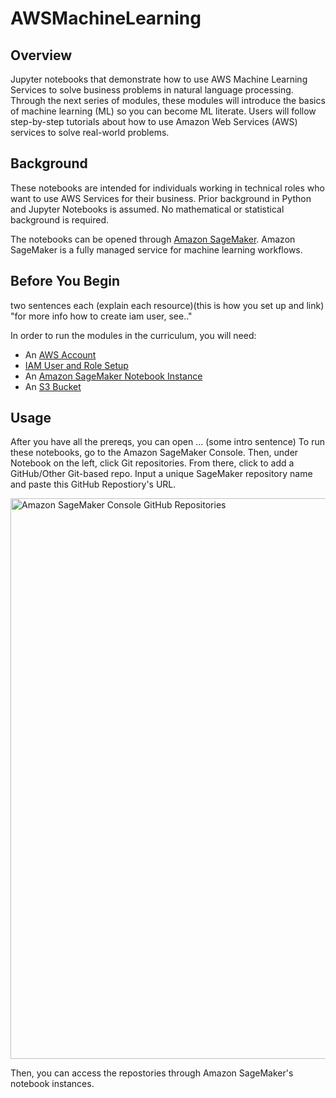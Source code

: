 # AWSMachineLearning

## Overview

Jupyter notebooks that demonstrate how to use AWS Machine Learning Services to solve business problems in natural language processing. Through the next series of modules, these modules will introduce the basics of machine learning (ML) so you can become ML literate. Users will follow step-by-step tutorials about how to use Amazon Web Services (AWS) services to solve real-world problems. 


## Background 

These notebooks are intended for individuals working in technical roles who want to use AWS Services for their business. Prior background in Python and Jupyter Notebooks is assumed. No mathematical or statistical background is required. 

The notebooks can be opened through [Amazon SageMaker](https://aws.amazon.com/sagemaker/). Amazon SageMaker is a fully managed service for machine learning workflows. 
## Before You Begin 
two sentences each 
(explain each resource)(this is how you set up and link)
"for more info how to create iam user, see.."

In order to run the modules in the curriculum, you will need:
* An [AWS Account](https://docs.aws.amazon.com/sagemaker/latest/dg/whatis.html)
* [IAM User and Role Setup](https://docs.aws.amazon.com/sagemaker/latest/dg/security-iam.html)
* An [Amazon SageMaker Notebook Instance](https://docs.aws.amazon.com/sagemaker/latest/dg/gs-setup-working-env.html)
* An [S3 Bucket](https://docs.aws.amazon.com/sagemaker/latest/dg/gs-setup-working-env.html) 
 

## Usage 

After you have all the prereqs, you can open ... (some intro sentence) To run these notebooks, go to the Amazon SageMaker Console. Then, under Notebook on the left, click Git repositories. From there, click to add a GitHub/Other Git-based repo. Input a unique SageMaker repository name and paste this GitHub Repostiory's URL. 

<img width="897" alt="Amazon SageMaker Console GitHub Repositories" src="https://user-images.githubusercontent.com/36568498/126387067-5a4e3ad2-8b19-4097-9e54-f44128ef4c47.png">

Then, you can access the repostories through Amazon SageMaker's notebook instances. 
